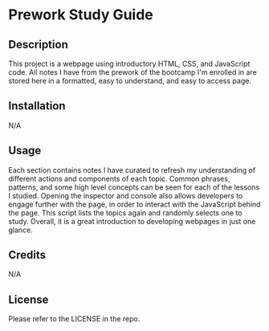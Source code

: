 # Prework Study Guide

## Description

This project is a webpage using introductory HTML, CSS, and JavaScript code. All notes I have from the prework of the bootcamp I'm enrolled in are stored here in a formatted, easy to understand, and easy to access page.

## Installation

N/A

## Usage

Each section contains notes I have curated to refresh my understanding of different actions and components of each topic. Common phrases, patterns, and some high level concepts can be seen for each of the lessons I studied. Opening the inspector and console also allows developers to engage further with the page, in order to interact with the JavaScript behind the page. This script lists the topics again and randomly selects one to study. Overall, it is a great introduction to developing webpages in just one glance.

## Credits

N/A

## License

Please refer to the LICENSE in the repo.
